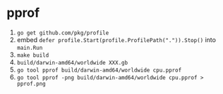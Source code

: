 # pprof

1. `go get github.com/pkg/profile`
2. embed `defer profile.Start(profile.ProfilePath(".")).Stop()` into `main.Run`
3. `make build`
4. `build/darwin-amd64/worldwide XXX.gb`
5. `go tool pprof build/darwin-amd64/worldwide cpu.pprof`
6. `go tool pprof -png build/darwin-amd64/worldwide cpu.pprof > pprof.png`